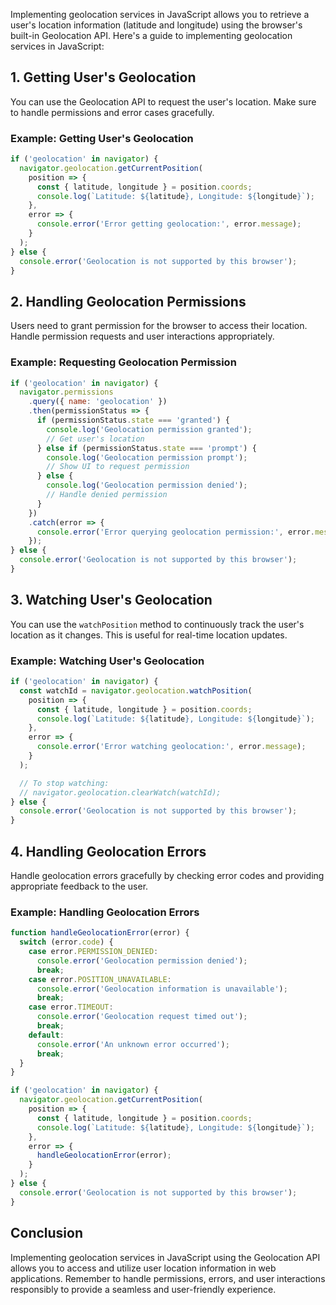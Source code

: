 Implementing geolocation services in JavaScript allows you to retrieve a user's location information (latitude and longitude) using the browser's built-in Geolocation API. Here's a guide to implementing geolocation services in JavaScript:

## 1. Getting User's Geolocation

You can use the Geolocation API to request the user's location. Make sure to handle permissions and error cases gracefully.

### Example: Getting User's Geolocation

```javascript
if ('geolocation' in navigator) {
  navigator.geolocation.getCurrentPosition(
    position => {
      const { latitude, longitude } = position.coords;
      console.log(`Latitude: ${latitude}, Longitude: ${longitude}`);
    },
    error => {
      console.error('Error getting geolocation:', error.message);
    }
  );
} else {
  console.error('Geolocation is not supported by this browser');
}
```

## 2. Handling Geolocation Permissions

Users need to grant permission for the browser to access their location. Handle permission requests and user interactions appropriately.

### Example: Requesting Geolocation Permission

```javascript
if ('geolocation' in navigator) {
  navigator.permissions
    .query({ name: 'geolocation' })
    .then(permissionStatus => {
      if (permissionStatus.state === 'granted') {
        console.log('Geolocation permission granted');
        // Get user's location
      } else if (permissionStatus.state === 'prompt') {
        console.log('Geolocation permission prompt');
        // Show UI to request permission
      } else {
        console.log('Geolocation permission denied');
        // Handle denied permission
      }
    })
    .catch(error => {
      console.error('Error querying geolocation permission:', error.message);
    });
} else {
  console.error('Geolocation is not supported by this browser');
}
```

## 3. Watching User's Geolocation

You can use the `watchPosition` method to continuously track the user's location as it changes. This is useful for real-time location updates.

### Example: Watching User's Geolocation

```javascript
if ('geolocation' in navigator) {
  const watchId = navigator.geolocation.watchPosition(
    position => {
      const { latitude, longitude } = position.coords;
      console.log(`Latitude: ${latitude}, Longitude: ${longitude}`);
    },
    error => {
      console.error('Error watching geolocation:', error.message);
    }
  );

  // To stop watching:
  // navigator.geolocation.clearWatch(watchId);
} else {
  console.error('Geolocation is not supported by this browser');
}
```

## 4. Handling Geolocation Errors

Handle geolocation errors gracefully by checking error codes and providing appropriate feedback to the user.

### Example: Handling Geolocation Errors

```javascript
function handleGeolocationError(error) {
  switch (error.code) {
    case error.PERMISSION_DENIED:
      console.error('Geolocation permission denied');
      break;
    case error.POSITION_UNAVAILABLE:
      console.error('Geolocation information is unavailable');
      break;
    case error.TIMEOUT:
      console.error('Geolocation request timed out');
      break;
    default:
      console.error('An unknown error occurred');
      break;
  }
}

if ('geolocation' in navigator) {
  navigator.geolocation.getCurrentPosition(
    position => {
      const { latitude, longitude } = position.coords;
      console.log(`Latitude: ${latitude}, Longitude: ${longitude}`);
    },
    error => {
      handleGeolocationError(error);
    }
  );
} else {
  console.error('Geolocation is not supported by this browser');
}
```

## Conclusion

Implementing geolocation services in JavaScript using the Geolocation API allows you to access and utilize user location information in web applications. Remember to handle permissions, errors, and user interactions responsibly to provide a seamless and user-friendly experience.

